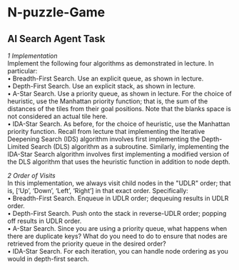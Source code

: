 # N-puzzle-Game
## AI Search Agent Task


*1 Implementation*  
Implement the following four algorithms as demonstrated in lecture. In particular:  
• Breadth-First Search. Use an explicit queue, as shown in lecture.  
• Depth-First Search. Use an explicit stack, as shown in lecture.    
• A-Star Search. Use a priority queue, as shown in lecture. For the choice of heuristic, use the Manhattan priority function; that is, the sum of the distances of the tiles from their goal positions. Note that the blanks space is not considered an actual tile here.  
• IDA-Star Search. As before, for the choice of heuristic, use the Manhattan priority function. Recall from lecture that implementing the Iterative Deepening Search (IDS) algorithm involves first implementing the Depth-Limited Search (DLS) algorithm as a subroutine. Similarly, implementing the IDA-Star Search algorithm involves first implementing a modified version of the DLS algorithm that uses the heuristic function in addition to node depth.  

*2 Order of Visits*  
In this implementation, we always visit child nodes in the "UDLR" order; that is, [‘Up’, ‘Down’, ‘Left’, ‘Right’] in that exact order. Specifically:  
• Breadth-First Search. Enqueue in UDLR order; dequeuing results in UDLR order.  
• Depth-First Search. Push onto the stack in reverse-UDLR order; popping off results in UDLR order.    
• A-Star Search. Since you are using a priority queue, what happens when there are duplicate keys? What do you need to do to ensure that nodes are retrieved from the priority queue in the desired order?  
• IDA-Star Search. For each iteration, you can handle node ordering as you would in depth-first search.  
